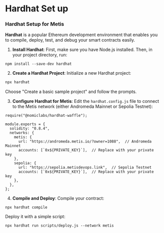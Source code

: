 # Hardhat Set up

### **Hardhat Setup for Metis**

**Hardhat** is a popular Ethereum development environment that enables you to compile, deploy, test, and debug your smart contracts easily.

1. **Install Hardhat**: First, make sure you have Node.js installed. Then, in your project directory, run:

```markup
npm install --save-dev hardhat
```

2. **Create a Hardhat Project**: Initialize a new Hardhat project:

```bash
npx hardhat
```

Choose "Create a basic sample project" and follow the prompts.

3. **Configure Hardhat for Metis**: Edit the `hardhat.config.js` file to connect to the Metis network (either Andromeda Mainnet or Sepolia Testnet):

```
require("@nomiclabs/hardhat-waffle");

module.exports = {
  solidity: "0.8.4",
  networks: {
    metis: {
      url: "https://andromeda.metis.io/?owner=1088",  // Andromeda Mainnet
      accounts: [`0x${PRIVATE_KEY}`],  // Replace with your private key
    },
    sepolia: {
      url: "https://sepolia.metisdevops.link",  // Sepolia Testnet
      accounts: [`0x${PRIVATE_KEY}`],  // Replace with your private key
    },
  },
};

```

4. **Compile and Deploy**: Compile your contract:

```
npx hardhat compile
```

Deploy it with a simple script:

```
npx hardhat run scripts/deploy.js --network metis
```
